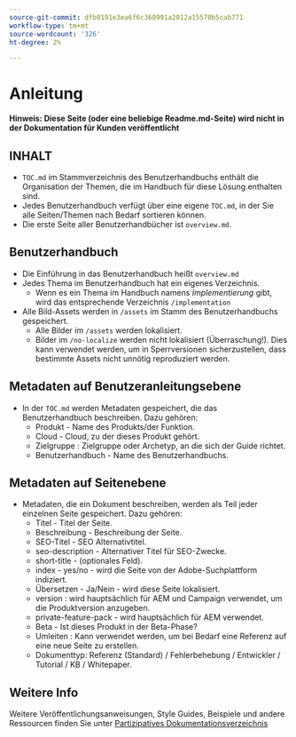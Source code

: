 ```yaml
---
source-git-commit: dfb0191e3ea6f6c360991a2012a15570b5cab771
workflow-type: tm+mt
source-wordcount: '326'
ht-degree: 2%

---
```

# Anleitung

**Hinweis: Diese Seite (oder eine beliebige Readme.md-Seite) wird nicht in der Dokumentation für Kunden veröffentlicht**

## INHALT

+ `TOC.md` im Stammverzeichnis des Benutzerhandbuchs enthält die Organisation der Themen, die im Handbuch für diese Lösung enthalten sind.
+ Jedes Benutzerhandbuch verfügt über eine eigene `TOC.md`, in der Sie alle Seiten/Themen nach Bedarf sortieren können.
+ Die erste Seite aller Benutzerhandbücher ist `overview.md`.

## Benutzerhandbuch

+ Die Einführung in das Benutzerhandbuch heißt `overview.md`
+ Jedes Thema im Benutzerhandbuch hat ein eigenes Verzeichnis.
   + Wenn es ein Thema im Handbuch namens *Implementierung* gibt, wird das entsprechende Verzeichnis `/implementation`
+ Alle Bild-Assets werden in `/assets` im Stamm des Benutzerhandbuchs gespeichert.
   + Alle Bilder im `/assets` werden lokalisiert.
   + Bilder im `/no-localize` werden nicht lokalisiert (Überraschung!). Dies kann verwendet werden, um in Sperrversionen sicherzustellen, dass bestimmte Assets nicht unnötig reproduziert werden.

## Metadaten auf Benutzeranleitungsebene

+ In der `TOC.md` werden Metadaten gespeichert, die das Benutzerhandbuch beschreiben. Dazu gehören:
   + Produkt - Name des Produkts/der Funktion.
   + Cloud - Cloud, zu der dieses Produkt gehört.
   + Zielgruppe : Zielgruppe oder Archetyp, an die sich der Guide richtet.
   + Benutzerhandbuch - Name des Benutzerhandbuchs.

## Metadaten auf Seitenebene

+ Metadaten, die ein Dokument beschreiben, werden als Teil jeder einzelnen Seite gespeichert. Dazu gehören:
   + Titel - Titel der Seite.
   + Beschreibung - Beschreibung der Seite.
   + SEO-Titel - SEO Alternativtitel.
   + seo-description - Alternativer Titel für SEO-Zwecke.
   + short-title - (optionales Feld).
   + index - yes/no - wird die Seite von der Adobe-Suchplattform indiziert.
   + Übersetzen - Ja/Nein - wird diese Seite lokalisiert.
   + version : wird hauptsächlich für AEM und Campaign verwendet, um die Produktversion anzugeben.
   + private-feature-pack - wird hauptsächlich für AEM verwendet.
   + Beta - Ist dieses Produkt in der Beta-Phase?
   + Umleiten : Kann verwendet werden, um bei Bedarf eine Referenz auf eine neue Seite zu erstellen.
   + Dokumenttyp: Referenz (Standard) / Fehlerbehebung / Entwickler / Tutorial / KB / Whitepaper.

## Weitere Info

Weitere Veröffentlichungsanweisungen, Style Guides, Beispiele und andere Ressourcen finden Sie unter [Partizipatives Dokumentationsverzeichnis](https://git.corp.adobe.com/AdobeDocs/collaborative-doc-instructions)
